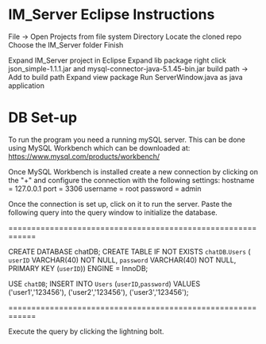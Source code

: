 # IM_Server Eclipse Instructions

File -> Open Projects from file system
Directory
Locate the cloned repo
Choose the IM_Server folder
Finish

Expand IM_Server project in Eclipse
Expand lib package
right click json_simple-1.1.1.jar and mysql-connector-java-5.1.45-bin.jar
build path -> Add to build path
Expand view package
Run ServerWindow.java as java application


# DB Set-up

To run the program you need a running mySQL server.
This can be done using MySQL Workbench which can be downloaded at:
https://www.mysql.com/products/workbench/

Once MySQL Workbench is installed create a new connection by clicking on the "+" and configure the connection with the following settings: 
	hostname = 127.0.0.1
	port = 3306
	username = root
	password = admin

Once the connection is set up, click on it to run the server.
Paste the following query into the query window to initialize the database.

============================================================

CREATE DATABASE chatDB;
CREATE TABLE IF NOT EXISTS `chatDB`.`Users` (
  `userID` VARCHAR(40) NOT NULL,
  `password` VARCHAR(40) NOT NULL,
  PRIMARY KEY (`userID`))
ENGINE = InnoDB;

USE `chatDB`;
INSERT INTO `Users` (`userID`,`password`) VALUES 
('user1','123456'),
('user2','123456'),
('user3','123456');

============================================================

Execute the query by clicking the lightning bolt. 